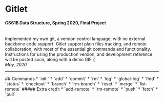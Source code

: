 # Gitlet
#### CS61B Data Structure, Spring 2020, Final Project
<br>
Implemented my own git, a version control language, with no external backbone code support.
Gitlet support plain files tracking, and remote collaboration, with most of the essential git commands and functionality.
<br>Instructions for using the production version, and development reference will be posted soon, along with a demo GIF :)
<br><i>May, 2020</i>
<hr>
## Commands
*   `init `
*   `add`
*   `commit`
*   `rm`
*   `log`
*   `global-log`
*   `find`
*   `status`
*   `checkout`
*   `branch`
*   `rm-branch`
*   `reset`
*   `merge`
*   `list-remote`
##### Extra credit 
*   `add-remote`
*   `rm-remote`
*   `push`
*   `fetch`
*   `pull`
